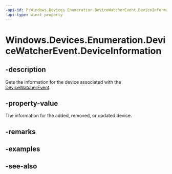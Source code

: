 ----api-id: P:Windows.Devices.Enumeration.DeviceWatcherEvent.DeviceInformation
-api-type: winrt property
---<!-- Property syntaxpublic Windows.Devices.Enumeration.DeviceInformation DeviceInformation { get; }--># Windows.Devices.Enumeration.DeviceWatcherEvent.DeviceInformation## -descriptionGets the information for the device associated with the [DeviceWatcherEvent](devicewatcherevent.md).## -property-valueThe information for the added, removed, or updated device.## -remarks## -examples## -see-also